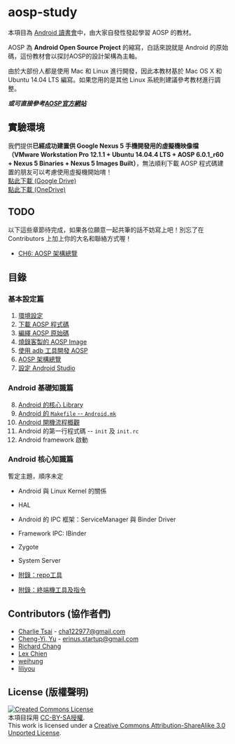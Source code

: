# aosp-study

本項目為 [Android 讀書會](https://www.facebook.com/groups/523386591081376/)中，由大家自發性發起學習 AOSP 的教材。

AOSP 為 **Android Open Source Project** 的縮寫，白話來說就是 Android 的原始碼，這份教材會以探討AOSP的設計架構為主軸。

由於大部份人都是使用 Mac 和 Linux 進行開發，因此本教材基於 Mac OS X 和 Ubuntu 14.04 LTS 編寫。如果您用的是其他 Linux 系統則建議參考教材進行調整。

***或可直接參考[AOSP官方網站](https://source.android.com/index.html)***

## 實驗環境

我們提供**已經成功建置供 Google Nexus 5 手機開發用的虛擬機映像檔（VMware Workstation Pro 12.1.1 + Ubuntu 14.04.4 LTS + AOSP 6.0.1_r60 + Nexus 5 Binaries + Nexus 5 Images Built）**，無法順利下載 AOSP 程式碼建置的朋友可以考慮使用虛擬機開始唷！  
[點此下載 (Google Drive)](https://drive.google.com/a/vhost.com.tw/folderview?id=0B_-EbjrACEtWNmJRY1ExY1VQQjA&usp=sharing)  
[點此下載 (OneDrive)](https://1drv.ms/f/s!ApqiyucM1a6alBO6WK5I5EG8-RTm)

## TODO

以下這些章節待完成，如果各位願意一起共筆的話不妨寫上吧！別忘了在 Contributors 上加上你的大名和聯絡方式喔！

* [CH6: AOSP 架構總覽](/ch6_aosp_overview)

## 目錄

### 基本設定篇

1. [環境設定](/ch1_setup)
2. [下載 AOSP 程式碼](/ch2_download)
3. [編繹 AOSP 原始碼](/ch3_build)
4. [燒錄客製的 AOSP Image](/ch4_flash)
5. [使用 adb 工具開發 AOSP](/ch5_adb)
6. [AOSP 架構總覽](/ch6_aosp_overview)
7. [設定 Android Studio](/ch7_android_studio_setup)

### Android 基礎知識篇

8. [Android 的核心 Library](/ch8_android_core_libraries)
9. [Android 的 `Makefile` -- `Android.mk`](/ch9_android_makefile)
10. [Android 開機流程概觀](/ch10_android_bootup_progress)
11. Android 的第一行程式碼 -- `init` 及 `init.rc`
12. Android framework 啟動

### Android 核心知識篇

暫定主題，順序未定

* Android 與 Linux Kernel 的關係
* HAL
* Android 的 IPC 框架：ServiceManager 與 Binder Driver
* Framework IPC: IBinder
* Zygote
* System Server

* [附錄：repo工具](/appendix/repo/)
* [附錄：終端機工具及指令](/appendix/cli-tools)

## Contributors (協作者們)

* [Charlie Tsai](https://github.com/chatea) - cha122977@gmail.com
* [Cheng-Yi, Yu](https://github.com/erinus) - erinus.startup@gmail.com
* [Richard Chang](https://github.com/chiel99)
* [Lex Chien](https://github.com/LexChien)
* [weihung](https://github.com/weihung)
* [liliyou](https://github.com/liliyou)

## License (版權聲明)

[![Created Commons License](https://i.creativecommons.org/l/by-sa/3.0/88x31.png)](http://creativecommons.org/licenses/by-sa/3.0/)
<br>
本項目採用 [CC-BY-SA授權](http://creativecommons.org/licenses/by-sa/3.0/).
<br>
This work is licensed under a [Creative Commons Attribution-ShareAlike 3.0 Unported License](http://creativecommons.org/licenses/by-sa/3.0/).
